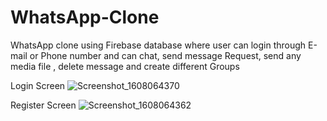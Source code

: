 # WhatsApp-Clone
WhatsApp clone using Firebase database where user can login through E-mail or Phone number and can chat, send message Request, send any media file , delete message and create different Groups

Login Screen
![Screenshot_1608064370](https://user-images.githubusercontent.com/54056583/102344469-f402e300-3fc1-11eb-99ce-6ca56d8f2722.png)

Register Screen
![Screenshot_1608064362](https://user-images.githubusercontent.com/54056583/102344202-8fe01f00-3fc1-11eb-9aa4-b4c8f05afc72.png)
